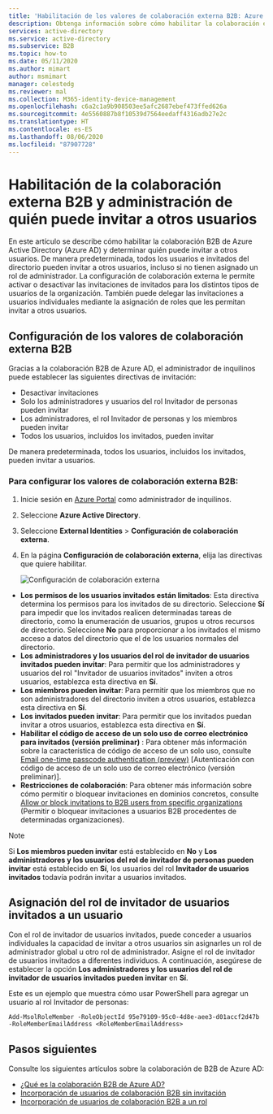 ```yaml
---
title: 'Habilitación de los valores de colaboración externa B2B: Azure AD'
description: Obtenga información sobre cómo habilitar la colaboración externa B2B de Active Directory y administrar quién puede invitar a usuarios invitados. Uso del rol de invitador de usuarios invitados para delegar invitaciones.
services: active-directory
ms.service: active-directory
ms.subservice: B2B
ms.topic: how-to
ms.date: 05/11/2020
ms.author: mimart
author: msmimart
manager: celestedg
ms.reviewer: mal
ms.collection: M365-identity-device-management
ms.openlocfilehash: c6a2c1a9b908503ee5afc2687ebef473ffed626a
ms.sourcegitcommit: 4e5560887b8f10539d7564eedaff4316adb27e2c
ms.translationtype: HT
ms.contentlocale: es-ES
ms.lasthandoff: 08/06/2020
ms.locfileid: "87907728"
---
```

# <a name="enable-b2b-external-collaboration-and-manage-who-can-invite-guests"></a>Habilitación de la colaboración externa B2B y administración de quién puede invitar a otros usuarios

En este artículo se describe cómo habilitar la colaboración B2B de Azure Active Directory (Azure AD) y determinar quién puede invitar a otros usuarios. De manera predeterminada, todos los usuarios e invitados del directorio pueden invitar a otros usuarios, incluso si no tienen asignado un rol de administrador. La configuración de colaboración externa le permite activar o desactivar las invitaciones de invitados para los distintos tipos de usuarios de la organización. También puede delegar las invitaciones a usuarios individuales mediante la asignación de roles que les permitan invitar a otros usuarios.

## <a name="configure-b2b-external-collaboration-settings"></a>Configuración de los valores de colaboración externa B2B

Gracias a la colaboración B2B de Azure AD, el administrador de inquilinos puede establecer las siguientes directivas de invitación:

- Desactivar invitaciones
- Solo los administradores y usuarios del rol Invitador de personas pueden invitar
- Los administradores, el rol Invitador de personas y los miembros pueden invitar
- Todos los usuarios, incluidos los invitados, pueden invitar

De manera predeterminada, todos los usuarios, incluidos los invitados, pueden invitar a usuarios.

### <a name="to-configure-external-collaboration-settings"></a>Para configurar los valores de colaboración externa B2B:

1. Inicie sesión en [Azure Portal](https://portal.azure.com) como administrador de inquilinos.
2. Seleccione **Azure Active Directory**.
3. Seleccione **External Identities** > **Configuración de colaboración externa**.
6. En la página **Configuración de colaboración externa**, elija las directivas que quiere habilitar.

   ![Configuración de colaboración externa](./media/delegate-invitations/control-who-to-invite.png)

  - **Los permisos de los usuarios invitados están limitados**: Esta directiva determina los permisos para los invitados de su directorio. Seleccione **Sí** para impedir que los invitados realicen determinadas tareas de directorio, como la enumeración de usuarios, grupos u otros recursos de directorio. Seleccione **No** para proporcionar a los invitados el mismo acceso a datos del directorio que el de los usuarios normales del directorio.
   - **Los administradores y los usuarios del rol de invitador de usuarios invitados pueden invitar**: Para permitir que los administradores y usuarios del rol "Invitador de usuarios invitados" inviten a otros usuarios, establezca esta directiva en **Sí**.
   - **Los miembros pueden invitar**: Para permitir que los miembros que no son administradores del directorio inviten a otros usuarios, establezca esta directiva en **Sí**.
   - **Los invitados pueden invitar**: Para permitir que los invitados puedan invitar a otros usuarios, establezca esta directiva en **Sí**.
   - **Habilitar el código de acceso de un solo uso de correo electrónico para invitados (versión preliminar)** : Para obtener más información sobre la característica de código de acceso de un solo uso, consulte [Email one-time passcode authentication (preview)](one-time-passcode.md) [Autenticación con código de acceso de un solo uso de correo electrónico (versión preliminar)].
   - **Restricciones de colaboración**: Para obtener más información sobre cómo permitir o bloquear invitaciones en dominios concretos, consulte [Allow or block invitations to B2B users from specific organizations](allow-deny-list.md) (Permitir o bloquear invitaciones a usuarios B2B procedentes de determinadas organizaciones).
   
   > [!NOTE]
   > Si **Los miembros pueden invitar** está establecido en **No** y **Los administradores y los usuarios del rol de invitador de personas pueden invitar** está establecido en **Sí**, los usuarios del rol **Invitador de usuarios invitados** todavía podrán invitar a usuarios invitados.

## <a name="assign-the-guest-inviter-role-to-a-user"></a>Asignación del rol de invitador de usuarios invitados a un usuario

Con el rol de invitador de usuarios invitados, puede conceder a usuarios individuales la capacidad de invitar a otros usuarios sin asignarles un rol de administrador global u otro rol de administrador. Asigne el rol de invitador de usuarios invitados a diferentes individuos. A continuación, asegúrese de establecer la opción **Los administradores y los usuarios del rol de invitador de usuarios invitados pueden invitar** en **Sí**.

Este es un ejemplo que muestra cómo usar PowerShell para agregar un usuario al rol Invitador de personas:

```
Add-MsolRoleMember -RoleObjectId 95e79109-95c0-4d8e-aee3-d01accf2d47b -RoleMemberEmailAddress <RoleMemberEmailAddress>
```

## <a name="next-steps"></a>Pasos siguientes

Consulte los siguientes artículos sobre la colaboración de B2B de Azure AD:

- [¿Qué es la colaboración B2B de Azure AD?](what-is-b2b.md)
- [Incorporación de usuarios de colaboración B2B sin invitación](add-user-without-invite.md)
- [Incorporación de usuarios de colaboración B2B a un rol](add-guest-to-role.md)

